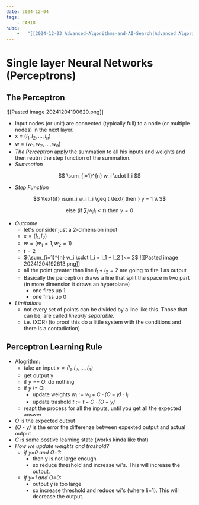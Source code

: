 ```yaml
---
date: 2024-12-04 
tags: 
    - CA318
hubs: 
    -   "[[2024-12-03_Advanced-Algorithms-and-AI-Search|Advanced Algorithms and AI Search]]"
---
```


# Single layer Neural Networks (Perceptrons)

## The Perceptron

![[Pasted image 20241204190620.png]]
- Input nodes (or unit) are connected (typically full) to a node (or multiple nodes) in the next layer.
- x = $(I_1, I_2, \ldots, I_n)$
- w = $(w_1, w_2, \ldots, w_n)$
- *The Perceptron* apply the summation to all his inputs and weights and then reutrn the step function of the summation. 
- *Summation*

$$
\sum_{i=1}^{n} w_i \cdot I_i
$$

- *Step Function*

$$
\text{if} \sum_i w_i I_i \geq t \text{ then } y = 1 \\
$$

$$
\text{else (if } \sum_i w_i I_i < t\text{) then } y = 0
$$

- *Outcome*
  - let's consider just a 2-dimension input 
  - $x = (I_1, I_2)$
  - $w = (w_1 = 1, w_2 = 1)$
  - $t = 2$
  - $(\sum_{i=1}^{n} w_i \cdot I_i = I_1 + I_2 )<= 2$
![[Pasted image 20241204192613.png]]
  - all the point greater than line $I_1 + I_2 = 2$ are going to fire 1 as output
  - Basically the perceptron draws a line that split the space in two part (in more dimension it draws an hyperplane)
    - one fires up 1
    - one firss up 0
- *Limitations*
  - not every set of points can be divided by a line like this. Those that can be, are called *linearly separable*. 
  - i.e. (XOR) (to proof this do a little system with the conditions and there is a contadiction)

## Perceptron Learning Rule
- Alogrithm:
  - take an input *$x = (I_1, I_2, \ldots, I_n)$*
  - get output y 
  - if *y == O*: do nothing
  - if *y != O*: 
    - update weights *$w_i := w_i + C \cdot (O - y) \cdot I_i$*
    - update trashold *$t := t - C \cdot (O - y)$*
  - reapt the process for all the inputs, until you get all the expected answer
- *O* is the expected output
- *(O - y)* is the error the differenze between expexted output and actual output
- *C* is some postive learning state (works kinda like that)
- *How we update weights and trashold?*
    - *if y=0 and O=1:*
      - then y is not large enough
      - so reduce threshold and increase wi's. This will increase the output. 
    - *if y=1 and O=0:*
      - output y is too large
      - so increase threshold and reduce wi's (where Ii=1). This will decrease the output.
